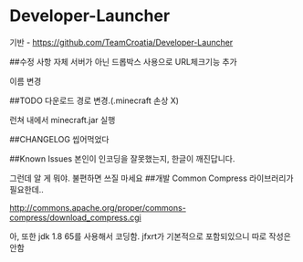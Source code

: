 # Developer-Launcher
기반 - https://github.com/TeamCroatia/Developer-Launcher

##수정 사항
자체 서버가 아닌 드롭박스 사용으로 URL체크기능 추가

이름 변경

##TODO
다운로드 경로 변경.(.minecraft 손상 X)

런쳐 내에서 minecraft.jar 실행

##CHANGELOG
씹어먹었다

##Known Issues
본인이 인코딩을 잘못했는지, 한글이 깨진답니다.

그런데 알 게 뭐야. 불편하면 쓰질 마세요
##개발
Common Compress 라이브러리가 필요한데..

http://commons.apache.org/proper/commons-compress/download_compress.cgi

아, 또한 jdk 1.8 65를 사용해서 코딩함. jfxrt가 기본적으로 포함되있으니 따로 작성은 안함
